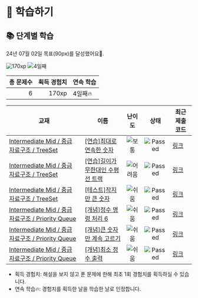 # 📖 학습하기

## 📚 단계별 학습
24년 07월 02일 목표(90px)를 달성했어요🥳.

![170xp](https://img.shields.io/badge/EXP-170xp-%235cb85c.svg?for-the-badge)
![4일째](https://img.shields.io/badge/연속학습-4일째-%23E34F26.svg?for-the-badge)

|총 문제수|획득 경험치|연속 학습|
|---:|---:|---|
6|170xp|4일째🔥|

|교재|이름|난이도|상태|최근 제출 코드|
|---|---|:---:|:---:|---|
|[Intermediate Mid / 중급 자료구조 / TreeSet](https://www.codetree.ai/missions?missionId=8)|[[연습]최대로 연속한 숫자](https://www.codetree.ai/missions/8/problems/maximum-consecutive-number)|![보통][medium]|![Passed][passed]|[링크](https://github.com/dlgmldnd017/codetree-TILs/blob/main/240702/%EC%B5%9C%EB%8C%80%EB%A1%9C%20%EC%97%B0%EC%86%8D%ED%95%9C%20%EC%88%AB%EC%9E%90/maximum-consecutive-number.java)|
|[Intermediate Mid / 중급 자료구조 / TreeSet](https://www.codetree.ai/missions?missionId=8)|[[연습]길이가 무한대인 수평선 트랙](https://www.codetree.ai/missions/8/problems/horizontal-track-with-infinite-length)|![어려움][hard]|![Passed][passed]|[링크](https://github.com/dlgmldnd017/codetree-TILs/blob/main/240702/%EA%B8%B8%EC%9D%B4%EA%B0%80%20%EB%AC%B4%ED%95%9C%EB%8C%80%EC%9D%B8%20%EC%88%98%ED%8F%89%EC%84%A0%20%ED%8A%B8%EB%9E%99/horizontal-track-with-infinite-length.java)|
|[Intermediate Mid / 중급 자료구조 / TreeSet](https://www.codetree.ai/missions?missionId=8)|[[테스트]작지만 큰 숫자](https://www.codetree.ai/missions/8/problems/small-but-big-number)|![쉬움][easy]|![Passed][passed]|[링크](https://github.com/dlgmldnd017/codetree-TILs/blob/main/240702/%EC%9E%91%EC%A7%80%EB%A7%8C%20%ED%81%B0%20%EC%88%AB%EC%9E%90/small-but-big-number.java)|
|[Intermediate Mid / 중급 자료구조 / Priority Queue](https://www.codetree.ai/missions?missionId=8)|[[개념]정수 명령 처리 6](https://www.codetree.ai/missions/8/problems/process-numeric-commands-6)|![쉬움][easy]|![Passed][passed]|[링크](https://github.com/dlgmldnd017/codetree-TILs/blob/main/240702/%EC%A0%95%EC%88%98%20%EB%AA%85%EB%A0%B9%20%EC%B2%98%EB%A6%AC%206/process-numeric-commands-6.java)|
|[Intermediate Mid / 중급 자료구조 / Priority Queue](https://www.codetree.ai/missions?missionId=8)|[[개념]큰 숫자만 계속 고르기](https://www.codetree.ai/missions/8/problems/keep-picking-the-big-number)|![쉬움][easy]|![Passed][passed]|[링크](https://github.com/dlgmldnd017/codetree-TILs/blob/main/240702/%ED%81%B0%20%EC%88%AB%EC%9E%90%EB%A7%8C%20%EA%B3%84%EC%86%8D%20%EA%B3%A0%EB%A5%B4%EA%B8%B0/keep-picking-the-big-number.java)|
|[Intermediate Mid / 중급 자료구조 / Priority Queue](https://www.codetree.ai/missions?missionId=8)|[[개념]최소 정수 출력](https://www.codetree.ai/missions/8/problems/min-integer-output)|![쉬움][easy]|![Passed][passed]|[링크](https://github.com/dlgmldnd017/codetree-TILs/blob/main/240702/%EC%B5%9C%EC%86%8C%20%EC%A0%95%EC%88%98%20%EC%B6%9C%EB%A0%A5/min-integer-output.java)|


* 획득 경험치: 해설을 보지 않고 푼 문제에 한해 최초 1회 경험치를 획득하실 수 있습니다.
* 연속 학습🔥: 경험치를 획득한 날을 학습한 날로 인정합니다.










[b5]: https://img.shields.io/badge/Bronze_5-%235D3E31.svg
[b4]: https://img.shields.io/badge/Bronze_4-%235D3E31.svg
[b3]: https://img.shields.io/badge/Bronze_3-%235D3E31.svg
[b2]: https://img.shields.io/badge/Bronze_2-%235D3E31.svg
[b1]: https://img.shields.io/badge/Bronze_1-%235D3E31.svg
[s5]: https://img.shields.io/badge/Silver_5-%23394960.svg
[s4]: https://img.shields.io/badge/Silver_4-%23394960.svg
[s3]: https://img.shields.io/badge/Silver_3-%23394960.svg
[s2]: https://img.shields.io/badge/Silver_2-%23394960.svg
[s1]: https://img.shields.io/badge/Silver_1-%23394960.svg
[g5]: https://img.shields.io/badge/Gold_5-%23FFC433.svg
[g4]: https://img.shields.io/badge/Gold_4-%23FFC433.svg
[g3]: https://img.shields.io/badge/Gold_3-%23FFC433.svg
[g2]: https://img.shields.io/badge/Gold_2-%23FFC433.svg
[g1]: https://img.shields.io/badge/Gold_1-%23FFC433.svg
[p5]: https://img.shields.io/badge/Platinum_5-%2376DDD8.svg
[p4]: https://img.shields.io/badge/Platinum_4-%2376DDD8.svg
[p3]: https://img.shields.io/badge/Platinum_3-%2376DDD8.svg
[p2]: https://img.shields.io/badge/Platinum_2-%2376DDD8.svg
[p1]: https://img.shields.io/badge/Platinum_1-%2376DDD8.svg
[passed]: https://img.shields.io/badge/Passed-%23009D27.svg
[failed]: https://img.shields.io/badge/Failed-%23D24D57.svg
[easy]: https://img.shields.io/badge/쉬움-%235cb85c.svg?for-the-badge
[medium]: https://img.shields.io/badge/보통-%23FFC433.svg?for-the-badge
[hard]: https://img.shields.io/badge/어려움-%23D24D57.svg?for-the-badge